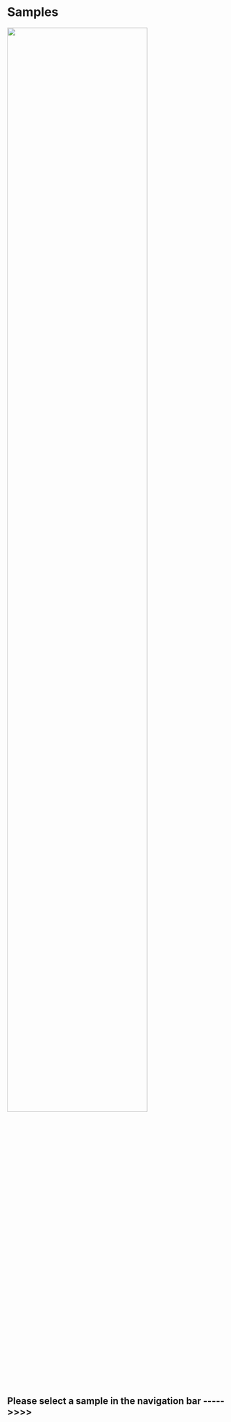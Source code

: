 # Samples 

<img src="https://raw.githubusercontent.com/Supergiovane/node-red-contrib-knx-ultimate/master/img/marketing/Mano.jpg" width="80%"><br/>

## Please select a sample in the navigation bar ----->>>>

<br/>
<br/>
<br/>
<br/>
<br/>
<br/>
<br/>
<br/>
<br/>
<br/>
<br/>
<br/>
<br/>
<br/>
<br/>
